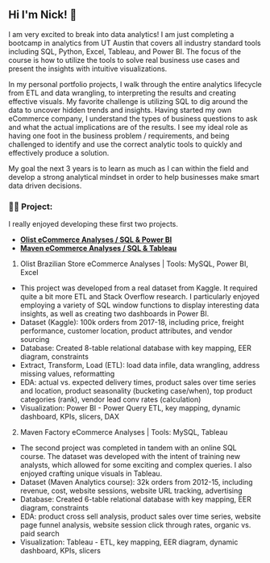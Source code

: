 <h2> Hi I'm Nick! 👋</h2> 

I am very excited to break into data analytics! I am just completing a bootcamp in analytics from UT Austin that covers all industry standard tools including SQL, Python, Excel, Tableau, and Power BI. The focus of the course is how to utilize the tools to solve real business use cases and present the insights with intuitive visualizations.

In my personal portfolio projects, I walk through the entire analytics lifecycle from ETL and data wrangling, to interpreting the results and creating effective visuals. My favorite challenge is utilizing SQL to dig around the data to uncover hidden trends and insights. Having started my own eCommerce company, I understand the types of business questions to ask and what the actual implications are of the results. I see my ideal role as having one foot in the business problem / requirements, and being challenged to identify and use the correct analytic tools to quickly and effectively produce a solution.

My goal the next 3 years is to learn as much as I can within the field and develop a strong analytical mindset in order to help businesses make smart data driven decisions.

<h3>👨‍💻 Project:</h3>
I really enjoyed developing these first two  projects.

-  <b>[Olist eCommerce Analyses / SQL & Power BI](https://github.com/nickrspence/Olist-eCommerce-Store)</b> 
-  <b>[Maven eCommerce Analyses / SQL & Tableau](https://github.com/nickrspence/eCommerce-company-performance-analysis)</b> 

1) Olist Brazilian Store eCommerce Analyses | Tools: MySQL, Power BI, Excel
   
- This project was developed from a real dataset from Kaggle. It required quite a bit more ETL and Stack Overflow research. I particularly enjoyed employing a variety of SQL window functions to display interesting data insights, as well as creating two dashboards in Power BI.
- Dataset (Kaggle): 100k orders from 2017-18, including price, freight performance, customer location, product attributes, and vendor sourcing
-	Database: Created 8-table relational database with key mapping, EER diagram, constraints
-	Extract, Transform, Load (ETL): load data infile, data wrangling, address missing values, reformatting
-	EDA: actual vs. expected delivery times, product sales over time series and location, product seasonality (bucketing case/when), top product categories (rank), vendor lead conv rates (calculation)
-	Visualization: Power BI - Power Query ETL, key mapping, dynamic dashboard, KPIs, slicers, DAX

2) Maven Factory eCommerce Analyses | Tools: MySQL, Tableau

- The second project was completed in tandem with an online SQL course. The dataset was developed with the intent of training new analysts, which allowed for some exciting and complex queries. I also enjoyed crafting unique visuals in Tableau.
- Dataset (Maven Analytics course): 32k orders from 2012-15, including revenue, cost, website sessions, website URL tracking, advertising 
-	Database: Created 6-table relational database with key mapping, EER diagram, constraints
-	EDA: product cross sell analysis, product sales over time series, website page funnel analysis, website session click through rates, organic vs. paid search
-	Visualization: Tableau - ETL, key mapping, EER diagram, dynamic dashboard, KPIs, slicers



